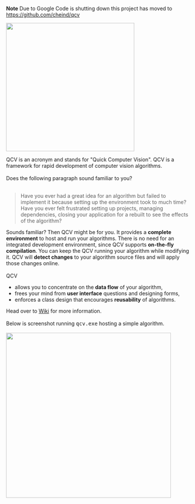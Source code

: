 **Note**
Due to Google Code is shutting down this project has moved to
https://github.com/cheind/qcv

<img src='http://qcv.googlecode.com/svn/trunk/etc/logos/qcv_logo.png' width='350'>

QCV is an acronym and stands for "Quick Computer Vision". QCV is a framework for rapid development of computer vision algorithms.<br>
<br>
Does the following paragraph sound familiar to you?<br>
<br>
<blockquote>Have you ever had a great idea for an algorithm but failed to implement it because setting up the environment took to much time? Have you ever felt frustrated setting up projects, managing dependencies, closing your application for a rebuilt to see the effects of the algorithm?</blockquote>

Sounds familiar? Then QCV might be for you. It provides a <b>complete environment</b> to host and run your algorithms. There is no need for an integrated development environment, since QCV supports <b>on-the-fly compilation</b>. You can keep the QCV running your algorithm while modifying it. QCV will <b>detect changes</b> to your algorithm source files and will apply those changes online.<br>
<br>
QCV<br>
<ul><li>allows you to concentrate on the <b>data flow</b> of your algorithm,<br>
</li><li>frees your mind from <b>user interface</b> questions and designing forms,<br>
</li><li>enforces a class design that encourages <b>reusability</b> of algorithms.</li></ul>

Head over to <a href='Introduction.md'>Wiki</a> for more information.<br>
<br>
Below is screenshot running <tt>qcv.exe</tt> hosting a simple algorithm.<br>
<br>
<img src='http://qcv.googlecode.com/svn/trunk/etc/logos/qcv_screenshot.png' width='450'>